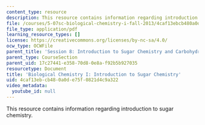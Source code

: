 ```yaml
---
content_type: resource
description: This resource contains information regarding introduction to sugar chemistry.
file: /courses/5-07sc-biological-chemistry-i-fall-2013/4caf13ebcb480a0de75f0821d4c9a322_MIT5_07SCF13_Lec13.pdf
file_type: application/pdf
learning_resource_types: []
license: https://creativecommons.org/licenses/by-nc-sa/4.0/
ocw_type: OCWFile
parent_title: 'Session 8: Introduction to Sugar Chemistry and Carbohydrate Catabolism'
parent_type: CourseSection
parent_uid: 17c27441-e358-70d8-0e8a-f92b5b927035
resourcetype: Document
title: 'Biological Chemistry I: Introduction to Sugar Chemistry'
uid: 4caf13eb-cb48-0a0d-e75f-0821d4c9a322
video_metadata:
  youtube_id: null
---
```

This resource contains information regarding introduction to sugar chemistry.